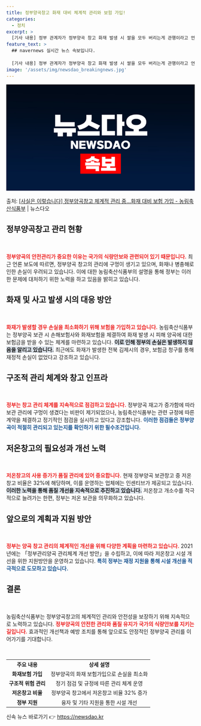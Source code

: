 ```yaml
---
title: 정부양곡창고 화재 대비 체계적 관리와 보험 가입!
categories:
  - 정치
excerpt: >
  [기사 내용] 정부 관계자가 정부양곡 창고 화재 발생 시 쌀을 모두 버리는게 관행이라고 언급, 화재 등 사고…
feature_text: >
  ## navernews 실시간 뉴스 속보입니다.

  [기사 내용] 정부 관계자가 정부양곡 창고 화재 발생 시 쌀을 모두 버리는게 관행이라고 언급, 화재 등 사고…
image: '/assets/img/newsdao_breakingnews.jpg'
---
```


![뉴스다오 속보](/assets/img/newsdao_breakingnews.jpg)

<p>출처: <a href="https://newsdao.kr/1682" rel="dofollow">[사실은 이렇습니다] 정부양곡창고 체계적 관리 중…화재 대비 보험 가입 - 농림축산식품부</a> | 뉴스다오</p>

<h2 data-ke-size="size26">정부양곡창고 관리 현황</h2>
<p data-ke-size="size16">&nbsp;</p>
<b><span style="color: #ee2323;">정부양곡의 안전관리가 중요한 이유는 국가의 식량안보와 관련되어 있기 때문입니다.</span></b> 최근 언론 보도에 따르면, 정부양곡 창고의 관리에 구멍이 생기고 있으며, 화재나 병충해로 인한 손실이 우려되고 있습니다. 이에 대한 농림축산식품부의 설명을 통해 정부는 이러한 문제에 대처하기 위한 노력을 하고 있음을 밝히고 있습니다.

<h2 data-ke-size="size26">화재 및 사고 발생 시의 대응 방안</h2>
<p data-ke-size="size16">&nbsp;</p>
<b><span style="color: #ee2323;">화재가 발생할 경우 손실을 최소화하기 위해 보험을 가입하고 있습니다.</span></b> 농림축산식품부는 정부양곡 보관 시 손해보험사와 화재보험을 체결하여 화재 발생 시 피해 양곡에 대한 보험금을 받을 수 있는 체계를 마련하고 있습니다. <b><span style="background-color: #21538527;">이로 인해 정부의 손실은 발생하지 않음을 알리고 있습니다.</span></b> 최근에도 화재가 발생한 전북 김제시의 경우, 보험금 청구를 통해 재정적 손실이 없었다고 강조하고 있습니다.

<h2 data-ke-size="size26">구조적 관리 체계와 창고 인프라</h2>
<p data-ke-size="size16">&nbsp;</p>
<b><span style="color: #ee2323;">정부는 창고 관리 체계를 지속적으로 점검하고 있습니다.</span></b> 정부양곡 재고가 증가함에 따라 보관 관리에 구멍이 생겼다는 비판이 제기되었으나, 농림축산식품부는 관련 규정에 따른 계약을 체결하고 정기적인 점검을 실시하고 있다고 강조합니다. <b><span style="color: #1a5490;">이러한 점검들은 정부양곡이 적절히 관리되고 있는지를 확인하기 위한 필수조건입니다.</span></b>

<h2 data-ke-size="size26">저온창고의 필요성과 개선 노력</h2>
<p data-ke-size="size16">&nbsp;</p>
<b><span style="color: #ee2323;">저온창고의 사용 증가가 품질 관리에 있어 중요합니다.</span></b> 현재 정부양곡 보관창고 중 저온창고 비율은 32%에 해당하며, 이를 운영하는 업체에는 인센티브가 제공되고 있습니다. <b><span style="background-color: #21538527;">이러한 노력을 통해 품질 개선을 지속적으로 추진하고 있습니다.</span></b> 저온창고 개소수를 적극적으로 늘려가는 한편, 정부는 저온 보관을 의무화하고 있습니다.

<h2 data-ke-size="size26">앞으로의 계획과 지원 방안</h2>
<p data-ke-size="size16">&nbsp;</p>
<b><span style="color: #ee2323;">정부는 양곡 창고 관리의 체계적인 개선을 위해 다양한 계획을 마련하고 있습니다.</span></b> 2021년에는 「정부관리양곡 관리체계 개선 방안」을 수립하고, 이에 따라 저온창고 시설 개선을 위한 지원방안을 운영하고 있습니다. <b><span style="color: #1a5490;">특히 정부는 재정 지원을 통해 시설 개선을 적극적으로 도모하고 있습니다.</span></b>

<h2 data-ke-size="size26">결론</h2>
<p data-ke-size="size16">&nbsp;</p>
농림축산식품부는 정부양곡창고의 체계적인 관리와 안전성을 보장하기 위해 지속적으로 노력하고 있습니다. <b><span style="color: #ee2323;">정부양곡의 안전한 관리와 품질 유지가 국가의 식량안보를 지키는 길입니다.</span></b> 효과적인 개선책과 예방 조치를 통해 앞으로도 안정적인 정부양곡 관리를 이어가기를 기대합니다. 

<p data-ke-size="size16">&nbsp;</p>
<table>
<tr>
<td style="text-align: center; height: 17px;"><b>주요 내용</b></td>
<td style="text-align: center; height: 17px;"><b>상세 설명</b></td>
</tr>
<tr>
<td style="text-align: center; height: 17px;"><b>화재보험 가입</b></td>
<td style="text-align: center; height: 17px;">정부양곡의 화재 보험가입으로 손실을 최소화</td>
</tr>
<tr>
<td style="text-align: center; height: 17px;"><b>구조적 위험 관리</b></td>
<td style="text-align: center; height: 17px;">정기 점검 및 규정에 따른 관리 체계 운영</td>
</tr>
<tr>
<td style="text-align: center; height: 17px;"><b>저온창고 비율</b></td>
<td style="text-align: center; height: 17px;">정부양곡 창고에서 저온창고 비율 32% 증가</td>
</tr>
<tr>
<td style="text-align: center; height: 17px;"><b>정부 지원</b></td>
<td style="text-align: center; height: 17px;">융자 및 기타 지원을 통한 시설 개선</td>
</tr>
</table>

<p data-ke-size="size16"></p> 

신속 뉴스 바로가기 👉 <a href="https://newsdao.kr" rel="dofollow">https://newsdao.kr</a>


